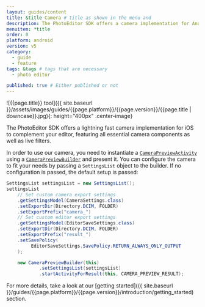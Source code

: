 ```yaml
---
layout: guides/content
title: &title Camera # title as shown in the menu and 
description: The PhotoEditor SDK offers a camera implementation for Android to complement your editor, featuring essential camera components as well as live filters.
menuitem: *title
order: 0
platform: android
version: v5
category: 
  - guide
  - feature
tags: &tags # tags that are necessary
  - photo editor 

published: true # Either published or not 
---
```


![{{page.title}} tool]({{ site.baseurl }}/assets/images/guides/{{page.platform}}/{{page.version}}/{{page.title | downcase}}.jpg){: height="400px" .center-image}


The PhotoEditor SDK offers a lightning fast camera implementation for iOS to complement your editor, featuring all essential camera components as well as live filters.

In order to use our camera, you need to instantiate a [`CameraPreviewActivity`]({{site.baseurl}}/apidocs/{{page.platform}}/{{page.version}}/ly/img/android/ui/activities/CameraPreviewActivity.html) using a [`CameraPreviewBuilder`]({{site.baseurl}}/apidocs/{{page.platform}}/{{page.version}}/ly/img/android/ui/activities/CameraPreviewBuilder.html) and present it. You can configure the camera to fit your needs by passing a `SettingsList` object to the builder. If no configuration is passed, the default setup is passed:

```java
SettingsList settingsList = new SettingsList();
settingsList
    // Set custom camera export settings
    .getSettingsModel(CameraSettings.class)
    .setExportDir(Directory.DCIM, FOLDER)
    .setExportPrefix("camera_")
    // Set custom editor export settings
    .getSettingsModel(EditorSaveSettings.class)
    .setExportDir(Directory.DCIM, FOLDER)
    .setExportPrefix("result_")
    .setSavePolicy(
         EditorSaveSettings.SavePolicy.RETURN_ALWAYS_ONLY_OUTPUT
    );

    new CameraPreviewBuilder(this)
            .setSettingsList(settingsList)
            .startActivityForResult(this, CAMERA_PREVIEW_RESULT);
```

For more details, take a look at our [getting started]({{ site.baseurl }}/guides/{{page.platform}}/{{page.version}}/introduction/getting_started) section.
